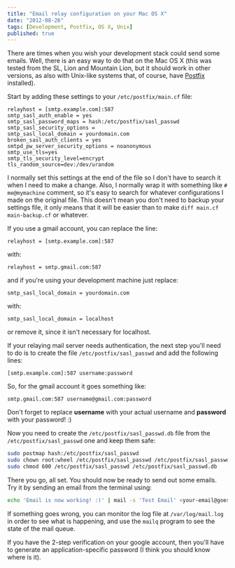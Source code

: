 ```yaml
---
title: "Email relay configuration on your Mac OS X"
date: "2012-08-26"
tags: [Development, Postfix, OS X, Unix]
published: true
---
```


There are times when you wish your development stack could send some emails. Well, there is an easy way to do that on the Mac OS X (this was tested from the SL, Lion and Mountain Lion, but it should work in other versions, as also with Unix-like systems that, of course, have [Postfix](http://www.postfix.org) installed).

Start by adding these settings to your `/etc/postfix/main.cf` file:

```
relayhost = [smtp.example.com]:587
smtp_sasl_auth_enable = yes
smtp_sasl_password_maps = hash:/etc/postfix/sasl_passwd
smtp_sasl_security_options =
smtp_sasl_local_domain = yourdomain.com
broken_sasl_auth_clients = yes
smtpd_pw_server_security_options = noanonymous
smtp_use_tls=yes
smtp_tls_security_level=encrypt
tls_random_source=dev:/dev/urandom
```

I normally set this settings at the end of the file so I don't have to search it when I need to make a change. Also, I normally wrap it with something like `# me@mymachine` comment, so it's easy to search for whatever configurations I made on the original file. This doesn't mean you don't need to backup your settings file, it only means that it will be easier than to make `diff main.cf main-backup.cf` or whatever.

If you use a gmail account, you can replace the line:

```
relayhost = [smtp.example.com]:587
```

with:

```
relayhost = smtp.gmail.com:587
```

and if you're using your development machine just replace:

```
smtp_sasl_local_domain = yourdomain.com
```

with:

```
smtp_sasl_local_domain = localhost
```

or remove it, since it isn't necessary for localhost.

If your relaying mail server needs authentication, the next step you'll need to do is to create the file `/etc/postfix/sasl_passwd` and add the following lines:

```
[smtp.example.com]:587 username:password
```

So, for the gmail account it goes something like:
```
smtp.gmail.com:587 username@gmail.com:password
```

Don't forget to replace **username** with your actual username and **password** with your password! :)

Now you need to create the `/etc/postfix/sasl_passwd.db` file from the `/etc/postfix/sasl_passwd` one and keep them safe:

```bash
sudo postmap hash:/etc/postfix/sasl_passwd
sudo chown root:wheel /etc/postfix/sasl_passwd /etc/postfix/sasl_passwd.db
sudo chmod 600 /etc/postfix/sasl_passwd /etc/postfix/sasl_passwd.db
```

There you go, all set. You should now be ready to send out some emails. Try it by sending an email from the terminal using:

```bash
echo 'Email is now working! :)' | mail -s 'Test Email' <your-email@goes.here>
```

If something goes wrong, you can monitor the log file at `/var/log/mail.log` in order to see what is happening, and use the `mailq` program to see the state of the mail queue.

If you have the 2-step verification on your google account, then you'll have to generate an application-specific password (I think you should know where is it).
